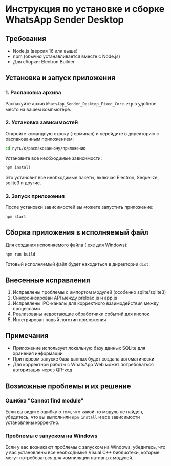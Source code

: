 # Инструкция по установке и сборке WhatsApp Sender Desktop

## Требования
- Node.js (версия 16 или выше)
- npm (обычно устанавливается вместе с Node.js)
- Для сборки: Electron Builder

## Установка и запуск приложения

### 1. Распаковка архива
Распакуйте архив `WhatsApp_Sender_Desktop_Fixed_Core.zip` в удобное место на вашем компьютере.

### 2. Установка зависимостей
Откройте командную строку (терминал) и перейдите в директорию с распакованным приложением:

```bash
cd путь/к/распакованному/приложению
```

Установите все необходимые зависимости:

```bash
npm install
```

Это установит все необходимые пакеты, включая Electron, Sequelize, sqlite3 и другие.

### 3. Запуск приложения
После установки зависимостей вы можете запустить приложение:

```bash
npm start
```

## Сборка приложения в исполняемый файл

Для создания исполняемого файла (.exe для Windows):

```bash
npm run build
```

Готовый исполняемый файл будет находиться в директории `dist`.

## Внесенные исправления

1. Исправлены проблемы с импортом модулей (особенно sqlite/sqlite3)
2. Синхронизирован API между preload.js и app.js
3. Исправлены IPC-каналы для корректного взаимодействия между процессами
4. Реализованы недостающие обработчики событий для кнопок
5. Интегрирован новый логотип приложения

## Примечания

- Приложение использует локальную базу данных SQLite для хранения информации
- При первом запуске база данных будет создана автоматически
- Для корректной работы с WhatsApp Web может потребоваться авторизация через QR-код

## Возможные проблемы и их решение

### Ошибка "Cannot find module"
Если вы видите ошибку о том, что какой-то модуль не найден, убедитесь, что вы выполнили `npm install` и все зависимости установлены корректно.

### Проблемы с запуском на Windows
Если у вас возникают проблемы с запуском на Windows, убедитесь, что у вас установлены все необходимые Visual C++ библиотеки, которые могут потребоваться для компиляции нативных модулей.
